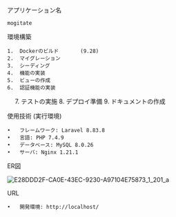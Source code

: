 アプリケーション名

    mogitate

環境構築

	1.	Dockerのビルド       (9.28)
	2.	マイグレーション
	3.	シーディング
  	4.	機能の実装
	5.	ビューの作成
	6.	認証機能の実装
　	7.	テストの実施
	8.	デプロイ準備
	9.	ドキュメントの作成

   

使用技術 (実行環境)

	•	フレームワーク: Laravel 8.83.8
	•	言語: PHP 7.4.9
	•	データベース: MySQL 8.0.26
	•	サーバ: Nginx 1.21.1

ER図


![E28DDD2F-CA0E-43EC-9230-A97104E75873_1_201_a](https://github.com/user-attachments/assets/4cd605ce-8929-4b4e-b41a-dc3772cdcc5c)

URL

	•	開発環境: http://localhost/
